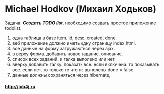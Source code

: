# Michael Hodkov (Михаил Ходьков)

Задача: ***Создать TODO list***.
 необходимо создать простое приложение todolist.
1. одна таблица в базе item. id, desc. created, done.
2. веб приложение должно иметь одну страницу index.html. 
3. все данные на форму загружаються через ajax.
4. в верху форма. добавить новое задание. описание.
5. список всех заданий. и галка выполено или нет.
6. вверху добавить галку. показать все. если включена. то показывать все. если нет. то только те что не выполены done = false.
7. данные должны сохраняться через hibernate, 

#### http://job4j.ru

